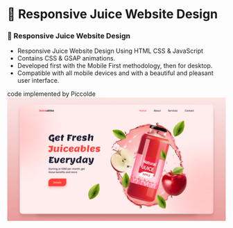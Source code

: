 # 🍎 Responsive Juice Website Design
### 🍎 Responsive Juice Website Design

- Responsive Juice Website Design Using HTML CSS & JavaScript
- Contains CSS & GSAP animations.
- Developed first with the Mobile First methodology, then for desktop.
- Compatible with all mobile devices and with a beautiful and pleasant user interface.

code implemented by Piccolde
![preview img](/preview.png)

